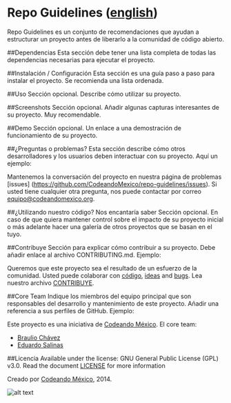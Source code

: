 Repo Guidelines ([english](/README.md))
============

Repo Guidelines es un conjunto de recomendaciones que ayudan a estructurar un proyecto antes de liberarlo a la comunidad de código abierto.

##Dependencias
Esta sección debe tener una lista completa de todas las dependencias necesarias para ejecutar el proyecto.

##Instalación / Configuración 
Esta sección es una guía paso a paso para instalar el proyecto. Se recomienda una lista ordenada.

##Uso 
Sección opcional. Describe cómo utilizar su proyecto.

##Screenshots
Sección opcional. Añadir algunas capturas interesantes de su proyecto. Muy recomendable.

##Demo
Sección opcional. Un enlace a una demostración de funcionamiento de su proyecto.

##¿Preguntas o problemas? 
Esta sección describe cómo otros desarrolladores y los usuarios deben interactuar con su proyecto. Aquí un ejemplo:

Mantenemos la conversación del proyecto en nuestra página de problemas [issues] (https://github.com/CodeandoMexico/repo-guidelines/issues). Si usted tiene cualquier otra pregunta, nos puede contactar por correo <equipo@codeandomexico.org>.

##¿Utilizando nuestro código? Nos encantaría saber 
Sección opcional. En caso de que quiera mantener control sobre el impacto de su proyecto inicial o más adelante hacer una galería de otros proyectos que se basan en el tuyo.

##Contribuye
Sección para explicar cómo contribuir a su proyecto. Debe añadir enlace al archivo CONTRIBUTING.md. Ejemplo:

Queremos que este proyecto sea el resultado de un esfuerzo de la comunidad. Usted puede colaborar con [código](https://github.com/CodeandoMexico/repo-guidelines/pulls), [ideas](https://github.com/CodeandoMexico/repo-guidelines/issues) and [bugs](https://github.com/CodeandoMexico/repo-guidelines/issues). Lea nuestro archivo [CONTRIBUYE](/CONTRIBUYE.md).

##Core Team
Indique los miembros del equipo principal que son responsables del desarrollo y mantenimiento de este proyecto. Añadir una referencia a sus perfiles de GitHub. Ejemplo:

Este proyecto es una iniciativa de [Codeando México](http://www.codeandomexico.org).
El core team:
- [Braulio Chávez](https://github.com/HackerOfDreams)
- [Eduardo Salinas](https://github.com/lalo)

##Licencia
Available under the license: GNU General Public License (GPL) v3.0. Read the document [LICENSE](/LICENSE) for more information

Creado por [Codeando México](http://www.codeandomexico.org), 2014.

![alt text](http://blog.codeandomexico.org/images/logo.png "Codeando México")
